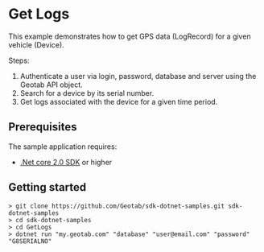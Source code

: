 # Get Logs

 This example demonstrates how to get GPS data (LogRecord) for a given vehicle (Device).

Steps:

1. Authenticate a user via login, password, database and server using the Geotab API object.
1. Search for a device by its serial number.
1. Get logs associated with the device for a given time period.

## Prerequisites

The sample application requires:

- [.Net core 2.0 SDK](https://dot.net/core) or higher

## Getting started

```shell
> git clone https://github.com/Geotab/sdk-dotnet-samples.git sdk-dotnet-samples
> cd sdk-dotnet-samples
> cd GetLogs
> dotnet run "my.geotab.com" "database" "user@email.com" "password" "G8SERIALNO"
```
